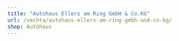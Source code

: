 ```yaml
---
title: "Autohaus Ellers am Ring GmbH & Co.KG"
url: /vechta/autohaus-ellers-am-ring-gmbh-und-co-kg/
shop: Autohaus
---
```

